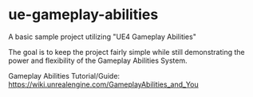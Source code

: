 # ue-gameplay-abilities
A basic sample project utilizing "UE4 Gameplay Abilities"

The goal is to keep the project fairly simple while still demonstrating the power and flexibility of the Gameplay Abilities System.

Gameplay Abilities Tutorial/Guide: https://wiki.unrealengine.com/GameplayAbilities_and_You
